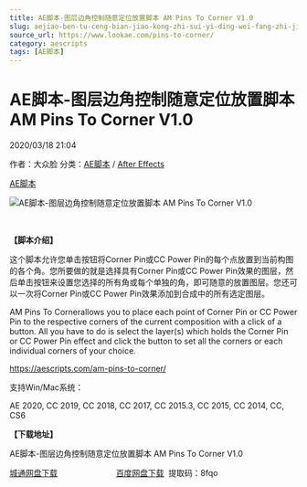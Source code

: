 ```yaml
---
title: AE脚本-图层边角控制随意定位放置脚本 AM Pins To Corner V1.0
slug: aejiao-ben-tu-ceng-bian-jiao-kong-zhi-sui-yi-ding-wei-fang-zhi-jiao-ben-am-pins-to-corner-v1-0
source_url: https://www.lookae.com/pins-to-corner/
category: aescripts
tags: [AE脚本]
---
```

# AE脚本-图层边角控制随意定位放置脚本 AM Pins To Corner V1.0

2020/03/18 21:04

作者：大众脸
分类：[AE脚本](https://www.lookae.com/after-effects/aescripts/) / [After Effects](https://www.lookae.com/after-effects/)

[AE脚本](https://www.lookae.com/tag/ae%e8%84%9a%e6%9c%ac/)

![AE脚本-图层边角控制随意定位放置脚本 AM Pins To Corner V1.0](https://www.lookae.com/wp-content/uploads/2020/03/Pins-To-Corner-.jpg "AE脚本-图层边角控制随意定位放置脚本 AM Pins To Corner V1.0-LookAE.com")

﻿

**【脚本介绍】**

这个脚本允许您单击按钮将Corner Pin或CC P​​ower Pin的每个点放置到当前构图的各个角。您所要做的就是选择具有Corner Pin或CC P​​ower Pin效果的图层，然后单击按钮来设置您选择的所有角或每个单独的角，即可随意的放置图层。您还可以一次将Corner Pin或CC P​​ower Pin效果添加到合成中的所有选定图层。

AM Pins To Cornerallows you to place each point of Corner Pin or CC Power Pin to the respective corners of the current composition with a click of a button. All you have to do is select the layer(s) which holds the Corner Pin or CC Power Pin effect and click the button to set all the corners or each individual corners of your choice.

https://aescripts.com/am-pins-to-corner/

支持Win/Mac系统：

AE 2020, CC 2019, CC 2018, CC 2017, CC 2015.3, CC 2015, CC 2014, CC, CS6

**【下载地址】**

AE脚本-图层边角控制随意定位放置脚本 AM Pins To Corner V1.0

[城通网盘下载](https://72k.us/file/680462-430310036)                          [百度网盘下载](https://pan.baidu.com/s/1JNO4msqmnCCIgc0FHHMYRA)  提取码：8fqo

